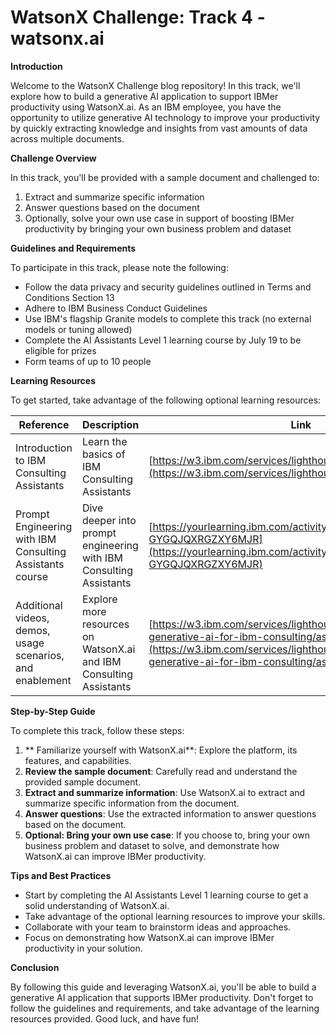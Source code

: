 

**WatsonX Challenge: Track 4 - watsonx.ai**
=====================================================



**Introduction**

Welcome to the WatsonX Challenge blog repository! In this track, we'll explore how to build a generative AI application to support IBMer productivity using WatsonX.ai. As an IBM employee, you have the opportunity to utilize generative AI technology to improve your productivity by quickly extracting knowledge and insights from vast amounts of data across multiple documents.

**Challenge Overview**

In this track, you'll be provided with a sample document and challenged to:

1. Extract and summarize specific information
2. Answer questions based on the document
3. Optionally, solve your own use case in support of boosting IBMer productivity by bringing your own business problem and dataset

**Guidelines and Requirements**

To participate in this track, please note the following:

* Follow the data privacy and security guidelines outlined in Terms and Conditions Section 13
* Adhere to IBM Business Conduct Guidelines
* Use IBM's flagship Granite models to complete this track (no external models or tuning allowed)
* Complete the AI Assistants Level 1 learning course by July 19 to be eligible for prizes
* Form teams of up to 10 people

**Learning Resources**

To get started, take advantage of the following optional learning resources:

| Reference | Description | Link |
| --- | --- | --- |
| Introduction to IBM Consulting Assistants | Learn the basics of IBM Consulting Assistants | [https://w3.ibm.com/services/lighthouse/videos/123931](https://w3.ibm.com/services/lighthouse/videos/123931) |
| Prompt Engineering with IBM Consulting Assistants course | Dive deeper into prompt engineering with IBM Consulting Assistants | [https://yourlearning.ibm.com/activity/ILB-GYGQJQXRGZXY6MJR](https://yourlearning.ibm.com/activity/ILB-GYGQJQXRGZXY6MJR) |
| Additional videos, demos, usage scenarios, and enablement | Explore more resources on WatsonX.ai and IBM Consulting Assistants | [https://w3.ibm.com/services/lighthouse/spaces/view/watsonx-generative-ai-for-ibm-consulting/assistants](https://w3.ibm.com/services/lighthouse/spaces/view/watsonx-generative-ai-for-ibm-consulting/assistants) |

**Step-by-Step Guide**

To complete this track, follow these steps:

1. ** Familiarize yourself with WatsonX.ai**: Explore the platform, its features, and capabilities.
2. **Review the sample document**: Carefully read and understand the provided sample document.
3. **Extract and summarize information**: Use WatsonX.ai to extract and summarize specific information from the document.
4. **Answer questions**: Use the extracted information to answer questions based on the document.
5. **Optional: Bring your own use case**: If you choose to, bring your own business problem and dataset to solve, and demonstrate how WatsonX.ai can improve IBMer productivity.

**Tips and Best Practices**

* Start by completing the AI Assistants Level 1 learning course to get a solid understanding of WatsonX.ai.
* Take advantage of the optional learning resources to improve your skills.
* Collaborate with your team to brainstorm ideas and approaches.
* Focus on demonstrating how WatsonX.ai can improve IBMer productivity in your solution.

**Conclusion**

By following this guide and leveraging WatsonX.ai, you'll be able to build a generative AI application that supports IBMer productivity. Don't forget to follow the guidelines and requirements, and take advantage of the learning resources provided. Good luck, and have fun!